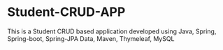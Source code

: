 # Student-CRUD-APP
This is a Student CRUD based application developed using Java, Spring, Spring-boot, Spring-JPA Data, Maven, Thymeleaf, MySQL
